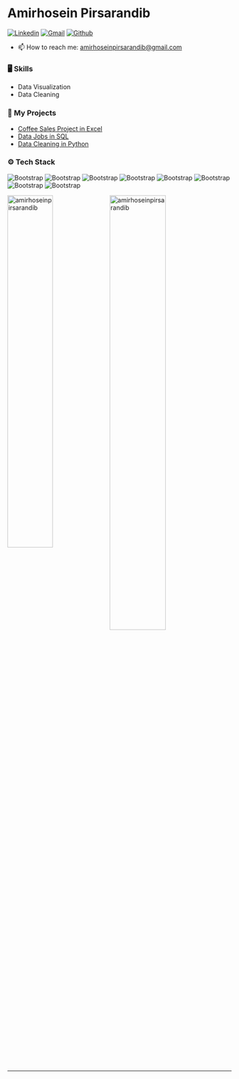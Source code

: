 # Amirhosein Pirsarandib
[![Linkedin](https://img.shields.io/badge/-LinkedIn-blue?style=flat&logo=Linkedin&logoColor=white)](https://www.linkedin.com/in/amirhoseinpirsarandib/)
[![Gmail](https://img.shields.io/badge/-Gmail-c14438?style=flat&logo=Gmail&logoColor=white)](mailto:amirhoseinpirsarandib@gmail.com)
[![Github](https://img.shields.io/github/followers/hejazizo?label=Follow&style=social)](https://github.com/amirhoseinpirsarandib)


- 📫 How to reach me: amirhoseinpirsarandib@gmail.com


### 🖥 Skills

- Data Visualization
- Data Cleaning


### 🚀 My Projects

- [Coffee Sales Project in Excel](https://github.com/amirhoseinpirsarandib/excel-project-coffee-sales-main)
- [Data Jobs in SQL](https://github.com/amirhoseinpirsarandib/sql_project_data_jobs)
- [Data Cleaning in Python](https://github.com/amirhoseinpirsarandib/Python_Data_Cleaning)
  

### ⚙️ Tech Stack

![Bootstrap](https://img.shields.io/badge/-Python-05122A?style=flat-square&logo=Python&color=353535) ![Bootstrap](https://img.shields.io/badge/-PostgreSQL-05122A?style=flat-square&logo=PostgreSQL&color=353535) ![Bootstrap](https://img.shields.io/badge/-Pandas-05122A?style=flat-square&logo=Pandas&color=353535) ![Bootstrap](https://img.shields.io/badge/-Numpy-05122A?style=flat-square&logo=Numpy&color=353535) ![Bootstrap](https://img.shields.io/badge/-Matplotlib-05122A?style=flat-square&logo=Matplotlib&color=353535) ![Bootstrap](https://img.shields.io/badge/-Excel-05122A?style=flat-square&logo=Excel&color=353535) ![Bootstrap](https://img.shields.io/badge/-Power%20BI-05122A?style=flat-square&logo=Power-BI&color=353535) ![Bootstrap](https://img.shields.io/badge/-Visual%20Studio%20Code-05122A?style=flat-square&logo=Visual-Studio-Code&color=353535)


<div>
  <img width="45%" align="left" src="https://github-readme-stats.vercel.app/api/top-langs?username=amirhoseinpirsarandib&show_icons=true&locale=en&layout=compact" alt="amirhoseinpirsarandib" />
  <img width="50%"  src="https://github-readme-streak-stats.herokuapp.com/?user=amirhoseinpirsarandib&" alt="amirhoseinpirsarandib" />
</div>


---
